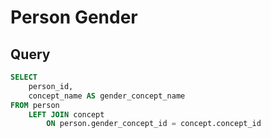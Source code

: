 <!--


Author:Nathan Buesgens



CDM Version:5.4



Use Case:Getting Started


-->

# Person Gender










 
## Query
```sql
SELECT 
	person_id,
	concept_name AS gender_concept_name 
FROM person
	LEFT JOIN concept
		ON person.gender_concept_id = concept.concept_id
```




